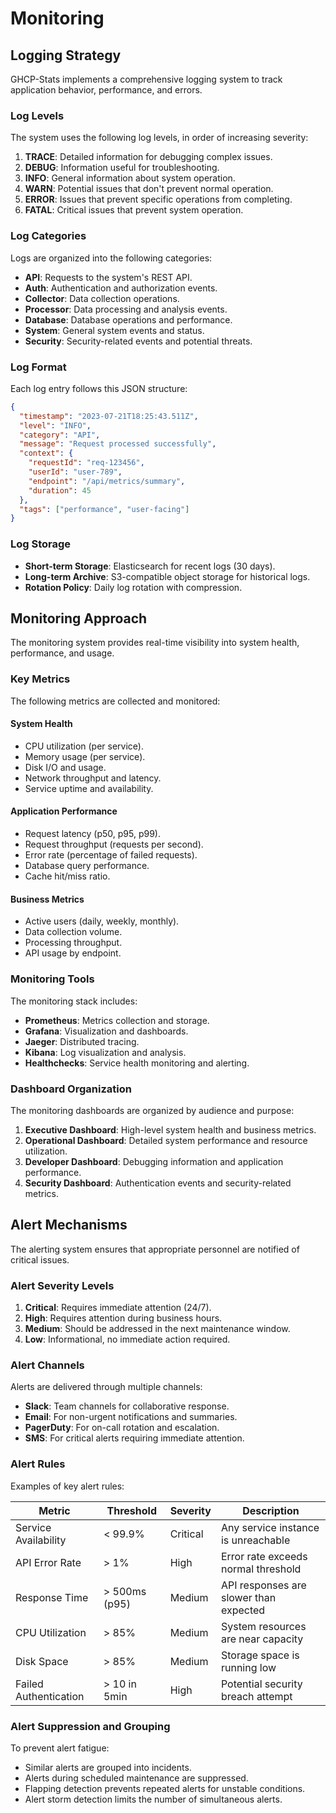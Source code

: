 # Monitoring

## Logging Strategy

GHCP-Stats implements a comprehensive logging system to track application behavior, performance, and errors.

### Log Levels

The system uses the following log levels, in order of increasing severity:

1. **TRACE**: Detailed information for debugging complex issues.
2. **DEBUG**: Information useful for troubleshooting.
3. **INFO**: General information about system operation.
4. **WARN**: Potential issues that don't prevent normal operation.
5. **ERROR**: Issues that prevent specific operations from completing.
6. **FATAL**: Critical issues that prevent system operation.

### Log Categories

Logs are organized into the following categories:

- **API**: Requests to the system's REST API.
- **Auth**: Authentication and authorization events.
- **Collector**: Data collection operations.
- **Processor**: Data processing and analysis events.
- **Database**: Database operations and performance.
- **System**: General system events and status.
- **Security**: Security-related events and potential threats.

### Log Format

Each log entry follows this JSON structure:

```json
{
  "timestamp": "2023-07-21T18:25:43.511Z",
  "level": "INFO",
  "category": "API",
  "message": "Request processed successfully",
  "context": {
    "requestId": "req-123456",
    "userId": "user-789",
    "endpoint": "/api/metrics/summary",
    "duration": 45
  },
  "tags": ["performance", "user-facing"]
}
```

### Log Storage

- **Short-term Storage**: Elasticsearch for recent logs (30 days).
- **Long-term Archive**: S3-compatible object storage for historical logs.
- **Rotation Policy**: Daily log rotation with compression.

## Monitoring Approach

The monitoring system provides real-time visibility into system health, performance, and usage.

### Key Metrics

The following metrics are collected and monitored:

#### System Health
- CPU utilization (per service).
- Memory usage (per service).
- Disk I/O and usage.
- Network throughput and latency.
- Service uptime and availability.

#### Application Performance
- Request latency (p50, p95, p99).
- Request throughput (requests per second).
- Error rate (percentage of failed requests).
- Database query performance.
- Cache hit/miss ratio.

#### Business Metrics
- Active users (daily, weekly, monthly).
- Data collection volume.
- Processing throughput.
- API usage by endpoint.

### Monitoring Tools

The monitoring stack includes:

- **Prometheus**: Metrics collection and storage.
- **Grafana**: Visualization and dashboards.
- **Jaeger**: Distributed tracing.
- **Kibana**: Log visualization and analysis.
- **Healthchecks**: Service health monitoring and alerting.

### Dashboard Organization

The monitoring dashboards are organized by audience and purpose:

1. **Executive Dashboard**: High-level system health and business metrics.
2. **Operational Dashboard**: Detailed system performance and resource utilization.
3. **Developer Dashboard**: Debugging information and application performance.
4. **Security Dashboard**: Authentication events and security-related metrics.

## Alert Mechanisms

The alerting system ensures that appropriate personnel are notified of critical issues.

### Alert Severity Levels

1. **Critical**: Requires immediate attention (24/7).
2. **High**: Requires attention during business hours.
3. **Medium**: Should be addressed in the next maintenance window.
4. **Low**: Informational, no immediate action required.

### Alert Channels

Alerts are delivered through multiple channels:

- **Slack**: Team channels for collaborative response.
- **Email**: For non-urgent notifications and summaries.
- **PagerDuty**: For on-call rotation and escalation.
- **SMS**: For critical alerts requiring immediate attention.

### Alert Rules

Examples of key alert rules:

| Metric | Threshold | Severity | Description |
|--------|-----------|----------|-------------|
| Service Availability | < 99.9% | Critical | Any service instance is unreachable |
| API Error Rate | > 1% | High | Error rate exceeds normal threshold |
| Response Time | > 500ms (p95) | Medium | API responses are slower than expected |
| CPU Utilization | > 85% | Medium | System resources are near capacity |
| Disk Space | > 85% | Medium | Storage space is running low |
| Failed Authentication | > 10 in 5min | High | Potential security breach attempt |

### Alert Suppression and Grouping

To prevent alert fatigue:

- Similar alerts are grouped into incidents.
- Alerts during scheduled maintenance are suppressed.
- Flapping detection prevents repeated alerts for unstable conditions.
- Alert storm detection limits the number of simultaneous alerts.